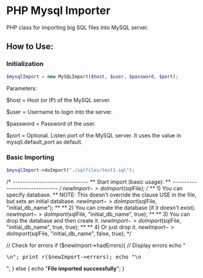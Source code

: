 PHP Mysql Importer
=================

PHP class for importing big SQL files into MySQL server.

## How to Use:

### Initialization

```php
$mysqlImport = new MySQLImport($host, $user, $password, $port);
```

Parameters:

$host = Host (or IP) of the MySQL server.

$user = Username to login into the server.

$password = Password of the user.

$port = Optional. Listen port of the MySQL server. It uses the value in mysqli.default_port as default.

### Basic Importing

```php
$mysqlImport->doImport("./sqlfiles/test1.sql");
```

/* -------------------------------
**   Start import (basic usage):
** ------------------------------- */
$newImport->doImport($sqlFile); 
/* 
** 1) You can specify database. 
** NOTE: This doesn't override the clause USE in the file, but sets an initial database.
$newImport->doImport($sqlFile, "initial_db_name");
** 
** 2) You can create the database (if it doesn't exist).
$newImport->doImport($sqlFile, "initial_db_name", true);
** 
** 3) You can drop the database and then create it.
$newImport->doImport($sqlFile, "initial_db_name", true, true);
** 
** 4) Or just drop it.
$newImport->doImport($sqlFile, "initial_db_name", false, true);
*/

// Check for errors
if ($newImport->hadErrors){
	// Display errors
	echo "<pre>\n";
	print_r($newImport->errors);
	echo "\n</pre>";
} else {
	echo "<strong>File imported successfully</strong>";
}
